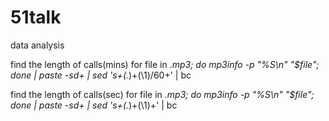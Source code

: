 # 51talk
data analysis

find the length of calls(mins)
for file in *.mp3; do mp3info -p "%S\n" "$file"; done | paste -sd+ | sed 's+\(.*\)+(\1)/60+' | bc

find the length of calls(sec)
for file in *.mp3; do mp3info -p "%S\n" "$file"; done | paste -sd+ | sed 's+\(.*\)+(\1)+' | bc

